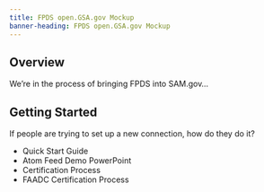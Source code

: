 ```yaml
---
title: FPDS open.GSA.gov Mockup
banner-heading: FPDS open.GSA.gov Mockup
---
```



## Overview

We’re in the process of bringing FPDS into SAM.gov…

## Getting Started

If people are trying to set up a new connection, how do they do it?

- Quick Start Guide
- Atom Feed Demo PowerPoint
- Certification Process
- FAADC Certification Process

